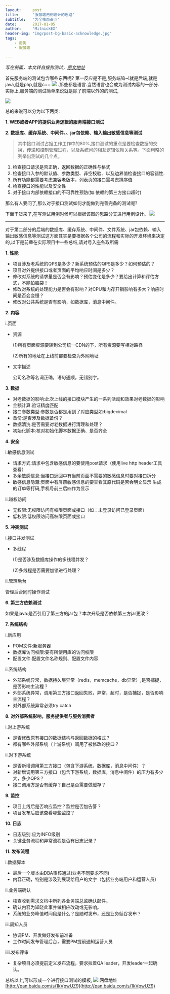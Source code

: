 ```yaml
---
layout:     post
title:      "服务端用例设计的思路"
subtitle:   "为全栈而奋斗"
date:       2017-01-05
author:     "MitnickEX"
header-img: "img/post-bg-basic-acknowledge.jpg"
tags:
    - 用例
    - 服务端

---
```


*写在前面，本文转自搜狗测试，[原文地址](http://mp.weixin.qq.com/s?__biz=MjM5ODY4ODIxOA==&mid=2653200712&idx=1&sn=bce31744edcb113e2e1c8d51a1959e02&chksm=bd16e5fd8a616ceb07bd5a745395ad1f699a6384b9f0dceb40cdcabb53f4951e4440c07807f4&mpshare=1&scene=1&srcid=0105pmnIkA6f4HQwjyCFewxT#rd)*

首先服务端的测试包含哪些东西呢?
第一反应是不是,服务端嘛~!就是后端,就是java,就是php,就是c++
![](http://i.imgur.com/lDEzEGS.png)
.那些都是语言.当然语言也会成为测试内容的一部分.
实际上,服务端的测试简单来说就是除了前端以外的的测试,

![](http://i.imgur.com/lZzlang.png)

总的来说可以分为以下两类:

**1. WEB或者APP的提供业务逻辑的服务端接口测试**

**2. 数据库、缓存系统、中间件、、jar包依赖、输入输出敏感信息等测试**

> 其中接口测试占据工作工作中的80%,接口测试的重点是要检查数据的交换，传递和控制管理过程，以及系统间的相互逻辑依赖关系等。下面粗略的列举出测试的几个点。

1.    检查接口请求是否正确，返回数据的正确性与格式
2.    检查接口入参的默认值、参数类型、非空校验、以及边界值检查接口的容错性.
3.    所有功能都需要考虑兼容老版本，列表页的接口需考虑排序值
4.    检查接口的性能以及安全性
5.    对于接口内部依赖接口的不可靠性预防(如:依赖的第三方接口超时)

那么有人要问了,那么对于接口测试如何才能做到完善完备的测试呢?

下面干货来了,在写测试用例时候可以根据该图的思路分支进行用例设计。
![](http://i.imgur.com/NNdfPLN.png)

---

对于第二部分的后端的数据库、缓存系统、中间件、文件系统、jar包依赖、输入输出敏感信息等测试这方面其实是要根据各个公司的流程和实际的开发环境来决定的,以下是前辈在实际项目中一些总结,请对号入座各取所需

**1.      性能**

- 项目涉及老系统的QPS是多少？新系统预估的QPS是多少？如何预估的？
- 项目对外提供接口或者页面的平均响应时间是多少？
- 修改对系统的请求量是否会有影响？预估变化是多少？要给出计算和评估方式，不能拍脑袋！
- 修改对系统的处理能力是否会有影响？对CPU和内存开销影响有多大？响应时间是否会变慢？
- 修改对公共系统是否有影响，如数据库，消息中间件。

**2.      内容**


i.页面   


- 资源

	(1)所有页面资源要转到公司统一CDN的下，所有资源要写相对路径
  
	(2)所有的地址在上线前都要检查为外网地址


- 文字描述

	公司名称等名词正确，语句通顺，无错别字。

**3.      数据**

- 对老数据的影响:此次上线的接口模块产生的一系列活动和效果对老数据的影响
- 金额计算:验证精度匹配
- 接口参数类型:参数是否都是用到了对应类型如:bigdecimal
- 备份:是否涉及数据备份？
- 数据清洗:是否需要对老数据进行清理和处理？
- 初始化脚本:核对初始化脚本数据正确、是否齐全

**4.      安全**

i.敏感信息测试

- 请求方式:请求中包含敏感信息的要使用post请求（使用live http header工具查看）
- 多余敏感信息:当接口返回中有当前页面不需要的敏感信息时要对接口拆分
- 敏感信息隐藏:页面中有屏蔽敏感信息的要查看其原代码是否会明文显示
生成的订单等打码,手机号前三后四作为显示

ii.越权访问

- 无权限:无权限访问有权限页面或接口（如：未登录访问已登录页面）
- 低权限:低权限访问高权限页面或接口

**5.      冲突测试**

i.接口并发测试

- 多线程

	(1)是否涉及数据库操作的多线程并发？

	(2)多线程是否需要加锁进行处理？

ii.管理后台

管理后台同时操作测试

**6.      第三方依赖测试**

如果是java:是否引用了第三方的jar包？本次升级是否依赖第三方jar更改？

**7.      系统结构**

i.新应用

- POM文件:新服务器
- 数据库访问权限:要有所使用库的访问权限
- 配置文件:配置文件名称规则、配置文件内容

ii.系统结构

- 外部系统异常，数据持久层异常（redis，memcache，db异常）,是否捕捉，是否影响主流程？
- 外部系统异常，调用第三方接口返回失败，异常，超时，是否捕捉，是否影响主流程？
- 对外部系统异常必须try catch
 
**8.      对外部系统影响，服务提供者与服务消费者**

i.对上游系统

- 是否修改原有接口的数据结构与返回数据的格式？
- 都有哪些外部系统（上游系统）调用了被修改的接口？

ii.对下游系统

- 是否新增调用第三方接口（包含下游系统，数据库，消息中间件）？
- 对新增调用第三方接口（包含下游系统，数据库，消息中间件）的压力有多少大，多少QPS？
- 接口调用方是否有缓存？自己是否需要做缓存？

**9.      监控**

- 项目上线后是否响应监控？监控是否加告警？
- 项目发布后应该查看哪些监控？

**10.  日志**

- 日志级别:应为INFO级别 
- 关键业务流程和异常流程是否有日志记录？

**11.  发布流程**

i.数据脚本

- 最后一个版本由DBA审核通过(业务不同要求不同)
- 内容正确，特别是涉及到展现给用户的文字（包括业务端用户和运营人员）
 
ii.业务端确认

- 核查收到需求文档中所列各业务端总监确认邮件。    
- 确认内容为知晓此事并做相应改动或无影响。
- 系统的业务峰值时间段是什么？是随时发布，还是业务低谷发布？

iii.周知人员

- 协调PM、开发做好发布前准备
- 工作时间发布管理后台，需要PM提前通知运营人员

iiii.发布评审

- 复杂项目必须提前定义发布流程，要求拉着QA leader，开发leader一起确认。

总结以上,可以形成一个进行接口测试的模板,
![](http://i.imgur.com/PDbLITg.jpg)
网盘地址[http://pan.baidu.com/s/1kVpwUZ9](http://pan.baidu.com/s/1kVpwUZ9)